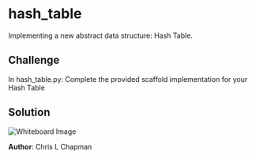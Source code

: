 # hash_table

Implementing a new abstract data structure: Hash Table.

## Challenge

In hash_table.py:
Complete the provided scaffold implementation for your Hash Table

## Solution

![Whiteboard Image](../../assets/hash_table.jpg)
<!-- replace 'title_name' above with the image labeled accordingly -->

**Author**: Chris L Chapman
